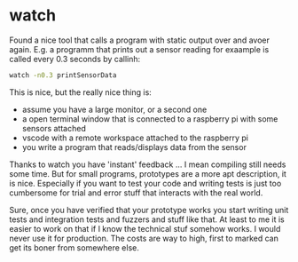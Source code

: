 # watch

Found a nice tool that calls a program with static output over and avoer again. E.g. a programm that prints out a sensor reading for exaample is called every 0.3 seconds by callinh:
```bash
watch -n0.3 printSensorData
```
This is nice, but the really nice thing is:
* assume you have a large monitor, or a second one
* a open terminal window that is connected to a raspberry pi with some sensors attached
* vscode with a remote workspace attached to the raspberry pi
* you write a program that reads/displays data from the sensor

Thanks to watch you have 'instant' feedback ... I mean compiling still needs some time. But for small programs, prototypes are a more apt description, it is nice. Especially if you want to test your code and writing tests is just too cumbersome for trial and error stuff that interacts with the real world.

Sure, once you have verified that your prototype works you start writing unit tests and integration tests and fuzzers and stuff like that. At least to me it is easier to work on that if I know the technical stuf somehow works. I would never use it for production. The costs are way to high, first to marked can get its boner from somewhere else.
